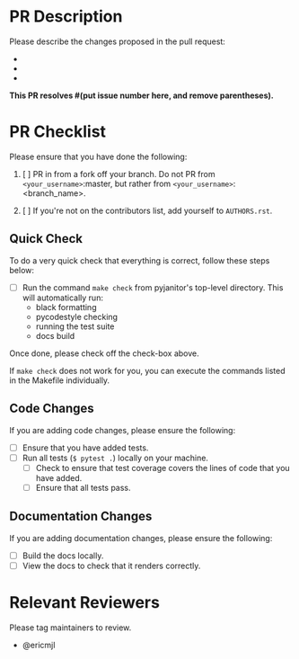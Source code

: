 <!-- Thank you for your PR! 

BEFORE YOU CONTINUE! Please add the appropriate three-letter abbreviation to your title.

The abbreviations can be:
- [DOC]: Documentation fixes.
- [ENH]: Code contributions and new features.
- [TST]: Test-related contributions.
- [INF]: Infrastructure-related contributions.

Also, do not forget to tag the relevant issue here as well.

Finally, as commits come in, don't forget to regularly rebase!
-->

# PR Description

Please describe the changes proposed in the pull request: 

- 
- 
- 

<!-- Doing so provides maintainers with context on what the PR is, and can help us more effectively review your PR. -->

<!-- Please also identify below which issue that has been raised that you are going to close. -->

**This PR resolves #(put issue number here, and remove parentheses).**

<!-- As you go down the PR template, please feel free to delete sections that are irrelevant. -->

# PR Checklist

<!-- This checklist exists for newcomers who are not yet familiar with our requirements. If you are experienced with
the project, please feel free to delete this section. -->

Please ensure that you have done the following:

1. [ ] PR in from a fork off your branch. Do not PR from `<your_username>`:master, but rather from `<your_username>`:<branch_name>.
<!-- Doing this helps us keep the commit history much cleaner than it would otherwise be. -->
2. [ ] If you're not on the contributors list, add yourself to `AUTHORS.rst`.
<!-- We'd like to acknowledge your contributions! -->

## Quick Check

To do a very quick check that everything is correct, follow these steps below:

- [ ] Run the command `make check` from pyjanitor's top-level directory. This will automatically run:
    - black formatting
    - pycodestyle checking
    - running the test suite
    - docs build
    
Once done, please check off the check-box above.
    
If `make check` does not work for you, you can execute the commands listed in the Makefile individually.

## Code Changes

<!-- If you have not made code changes, please feel free to delete this section. -->

If you are adding code changes, please ensure the following:

- [ ] Ensure that you have added tests.
- [ ] Run all tests (`$ pytest .`) locally on your machine.
    - [ ] Check to ensure that test coverage covers the lines of code that you have added.
    - [ ] Ensure that all tests pass.

## Documentation Changes

<!-- If you have not made documentation changes, please feel free to delete this section. -->

If you are adding documentation changes, please ensure the following:

- [ ] Build the docs locally.
- [ ] View the docs to check that it renders correctly.

# Relevant Reviewers

<!-- Finally, please tag relevant maintainers to review. -->

Please tag maintainers to review.

- @ericmjl
